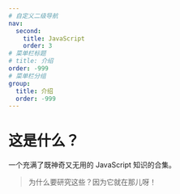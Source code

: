 ```yaml
---
# 自定义二级导航
nav:
  second:
    title: JavaScript
    order: 3
# 菜单栏标题
# title: 介绍
order: -999
# 菜单栏分组
group:
  title: 介绍
  order: -999
---
```


# 这是什么？

一个充满了既神奇又无用的 JavaScript 知识的合集。

> 为什么要研究这些？因为它就在那儿呀！
